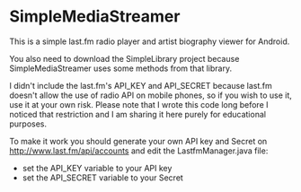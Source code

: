 # SimpleMediaStreamer

This is a simple last.fm radio player and artist biography viewer for Android.

You also need to download the SimpleLibrary project because SimpleMediaStreamer uses some methods from that library.

I didn't include the last.fm's API_KEY and API_SECRET because last.fm doesn't allow the use of radio API on mobile phones, so if you wish to use it, use it at your own risk. Please note that I wrote this code long before I noticed that restriction and I am sharing it here purely for educational purposes.

To make it work you should generate your own API key and Secret on http://www.last.fm/api/accounts and edit the LastfmManager.java file:

* set the API_KEY variable to your API key
* set the API_SECRET variable to your Secret


